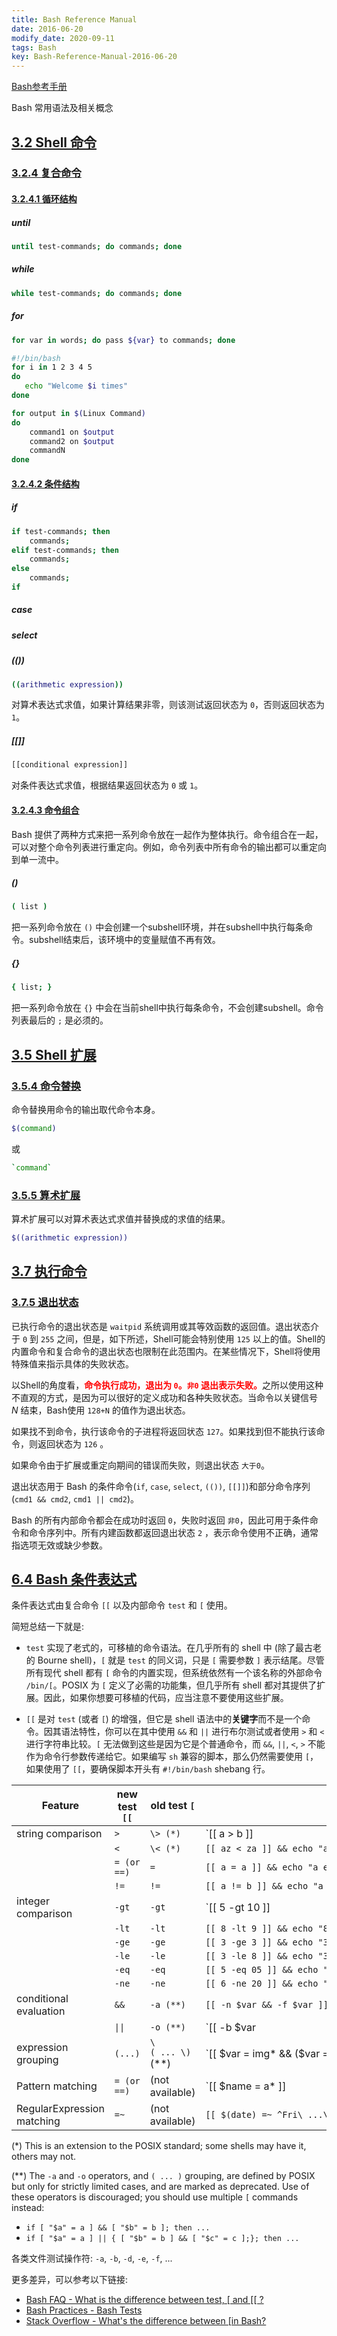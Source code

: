 ```yaml
---
title: Bash Reference Manual
date: 2016-06-20
modify_date: 2020-09-11
tags: Bash
key: Bash-Reference-Manual-2016-06-20
---
```


[Bash参考手册][Bash-Reference-Manual]

Bash 常用语法及相关概念

<!--more-->

## [3.2 Shell 命令][Shell-Commands]

### [3.2.4 复合命令][Compound-Commands]

#### [3.2.4.1 循环结构][Looping-Constructs]

##### until

```sh
until test-commands; do commands; done
```

##### while

```sh
while test-commands; do commands; done
```

##### for

```sh
for var in words; do pass ${var} to commands; done
```

```sh
#!/bin/bash
for i in 1 2 3 4 5
do
   echo "Welcome $i times"
done
```

```sh
for output in $(Linux Command)
do
    command1 on $output
    command2 on $output
    commandN
done
```

#### [3.2.4.2 条件结构][Conditional-Constructs]

##### if

```sh
if test-commands; then
    commands;
elif test-commands; then
    commands;
else
    commands;
if
```

##### case

##### select

##### (())

```sh
((arithmetic expression))
```

对算术表达式求值，如果计算结果非零，则该测试返回状态为 `0`，否则返回状态为 `1`。

##### [[]]

```sh
[[conditional expression]]
```

对条件表达式求值，根据结果返回状态为 `0` 或 `1`。

#### [3.2.4.3 命令组合][Command-Grouping]

Bash 提供了两种方式来把一系列命令放在一起作为整体执行。命令组合在一起，可以对整个命令列表进行重定向。例如，命令列表中所有命令的输出都可以重定向到单一流中。

##### ()

```sh
( list )
```

把一系列命令放在 `()` 中会创建一个subshell环境，并在subshell中执行每条命令。subshell结束后，该环境中的变量赋值不再有效。

##### {}

```sh
{ list; }
```

把一系列命令放在 `{}` 中会在当前shell中执行每条命令，不会创建subshell。命令列表最后的 `;` 是必须的。

## [3.5 Shell 扩展][Shell-Expansions]

### [3.5.4 命令替换][Command-Substitution]

命令替换用命令的输出取代命令本身。

```sh
$(command)
```

或

```sh
`command`
```

### [3.5.5 算术扩展][Arithmetic-Expansion]

算术扩展可以对算术表达式求值并替换成的求值的结果。

```sh
$((arithmetic expression))
```

## [3.7 执行命令][Executing-Commands]

### [3.7.5 退出状态][Exit-Status]

已执行命令的退出状态是 `waitpid` 系统调用或其等效函数的返回值。退出状态介于 `0` 到 `255` 之间，但是，如下所述，Shell可能会特别使用 `125` 以上的值。Shell的内置命令和复合命令的退出状态也限制在此范围内。在某些情况下，Shell将使用特殊值来指示具体的失败状态。

以Shell的角度看，<span style="color:red"><b>命令执行成功，退出为 `0`。`非0` 退出表示失败。</b></span>之所以使用这种不直观的方式，是因为可以很好的定义成功和各种失败状态。当命令以关键信号 $N$ 结束，Bash使用 `128+N` 的值作为退出状态。

如果找不到命令，执行该命令的子进程将返回状态 `127`。如果找到但不能执行该命令，则返回状态为 `126` 。

如果命令由于扩展或重定向期间的错误而失败，则退出状态 `大于0`。

退出状态用于 Bash 的条件命令(`if`, `case`, `select`, `(())`, `[[]]`)和部分命令序列(`cmd1 && cmd2`, `cmd1 || cmd2`)。

Bash 的所有内部命令都会在成功时返回 `0`，失败时返回 `非0`，因此可用于条件命令和命令序列中。所有内建函数都返回退出状态 `2` ，表示命令使用不正确，通常指选项无效或缺少参数。

## [6.4 Bash 条件表达式][Bash-Conditional-Expressions]

条件表达式由复合命令 `[[` 以及内部命令 `test` 和 `[` 使用。

简短总结一下就是:

- `test` 实现了老式的，可移植的命令语法。在几乎所有的 shell 中 (除了最古老的 Bourne shell)，`[` 就是 `test` 的同义词，只是 `[` 需要参数 `]` 表示结尾。尽管所有现代 shell 都有 `[` 命令的内置实现，但系统依然有一个该名称的外部命令 `/bin/[`。POSIX 为 `[` 定义了必需的功能集，但几乎所有 shell 都对其提供了扩展。因此，如果你想要可移植的代码，应当注意不要使用这些扩展。

- `[[` 是对 `test` (或者 `[`) 的增强，但它是 shell 语法中的**关键字**而不是一个命令。因其语法特性，你可以在其中使用 `&&` 和 `||` 进行布尔测试或者使用 `>` 和 `<` 进行字符串比较。`[` 无法做到这些是因为它是个普通命令，而 `&&`, `||`, `<`, `>` 不能作为命令行参数传递给它。如果编写 `sh` 兼容的脚本，那么仍然需要使用 `[`，如果使用了 `[[`，要确保脚本开头有 `#!/bin/bash` shebang 行。

| Feature                    | new test `[[` | old test `[`     | Example                                                          |
| -------------------------- | ------------- | ---------------- | ---------------------------------------------------------------- |
| string comparison          | `>`           | `\> (*)`         | `[[ a > b ]]                                                     |  | echo "a does not come after b"`                                              |
|                            | `<`           | `\< (*)`         | `[[ az < za ]] && echo "az comes before za"`                     |
|                            | `= (or ==)`   | `=`              | `[[ a = a ]] && echo "a equals a"`                               |
|                            | `!=`          | `!=`             | `[[ a != b ]] && echo "a is not equal to b"`                     |
| integer comparison         | `-gt`         | `-gt`            | `[[ 5 -gt 10 ]]                                                  |  | echo "5 is not bigger than 10"`                                              |
|                            | `-lt`         | `-lt`            | `[[ 8 -lt 9 ]] && echo "8 is less than 9"`                       |
|                            | `-ge`         | `-ge`            | `[[ 3 -ge 3 ]] && echo "3 is greater than or equal to 3"`        |
|                            | `-le`         | `-le`            | `[[ 3 -le 8 ]] && echo "3 is less than or equal to 8"`           |
|                            | `-eq`         | `-eq`            | `[[ 5 -eq 05 ]] && echo "5 equals 05"`                           |
|                            | `-ne`         | `-ne`            | `[[ 6 -ne 20 ]] && echo "6 is not equal to 20"`                  |
| conditional evaluation     | `&&`          | `-a (**)`        | `[[ -n $var && -f $var ]] && echo "$var is a file"`              |
|                            | `\|\|`        | `-o (**)`        | `[[ -b $var                                                      |  | -c $var ]] && echo "$var is a device"`                                       |
| expression grouping        | `(...)`       | `\( ... \)` (**) | `[[ $var = img* && ($var = *.png                                 |  | $var = *.jpg) ]] && "echo "$var starts with img and ends with .jpg or .png"` |
| Pattern matching           | `= (or ==)`   | (not available)  | `[[ $name = a* ]]                                                |  | echo "name does not start with an 'a': $name"`                               |
| RegularExpression matching | `=~`          | (not available)  | `[[ $(date) =~ ^Fri\ ...\ 13 ]] && echo "It's Friday the 13th!"` |

(*) This is an extension to the POSIX standard; some shells may have it, others may not.

(**) The `-a` and `-o` operators, and `( ... )` grouping, are defined by POSIX but only for strictly limited cases, and are marked as deprecated. Use of these operators is discouraged; you should use multiple `[` commands instead:

- `if [ "$a" = a ] && [ "$b" = b ]; then ...`
- `if [ "$a" = a ] || { [ "$b" = b ] && [ "$c" = c ];}; then ...`

各类文件测试操作符: `-a`, `-b`, `-d`, `-e`, `-f`, ...

更多差异，可以参考以下链接:

- [Bash FAQ - What is the difference between test, \[ and \[\[ ?](https://mywiki.wooledge.org/BashFAQ/031)
- [Bash Practices - Bash Tests](https://mywiki.wooledge.org/BashGuide/Practices#Bash_Tests)
- [Stack Overflow - What's the difference between \[in Bash?](https://stackoverflow.com/questions/3427872/whats-the-difference-between-and-in-bash)

[Bash-Reference-Manual]: https://www.gnu.org/savannah-checkouts/gnu/bash/manual/bash.html
[Shell-Commands]: https://www.gnu.org/savannah-checkouts/gnu/bash/manual/bash.html#Shell-Commands
[Compound-Commands]: https://www.gnu.org/savannah-checkouts/gnu/bash/manual/bash.html#Compound-Commands
[Looping-Constructs]: https://www.gnu.org/savannah-checkouts/gnu/bash/manual/bash.html#Looping-Constructs
[Conditional-Constructs]: https://www.gnu.org/savannah-checkouts/gnu/bash/manual/bash.html#Conditional-Constructs
[Command-Grouping]: https://www.gnu.org/savannah-checkouts/gnu/bash/manual/bash.html#Command-Grouping
[Shell-Expansions]: https://www.gnu.org/savannah-checkouts/gnu/bash/manual/bash.html#Shell-Expansions
[Command-Substitution]: https://www.gnu.org/savannah-checkouts/gnu/bash/manual/bash.html#Command-Substitution
[Arithmetic-Expansion]: https://www.gnu.org/savannah-checkouts/gnu/bash/manual/bash.html#Arithmetic-Expansion
[Executing-Commands]: https://www.gnu.org/savannah-checkouts/gnu/bash/manual/bash.html#Executing-Commands
[Exit-Status]: https://www.gnu.org/savannah-checkouts/gnu/bash/manual/bash.html#Exit-Status
[Bash-Conditional-Expressions]: https://www.gnu.org/savannah-checkouts/gnu/bash/manual/bash.html#Bash-Conditional-Expressions
